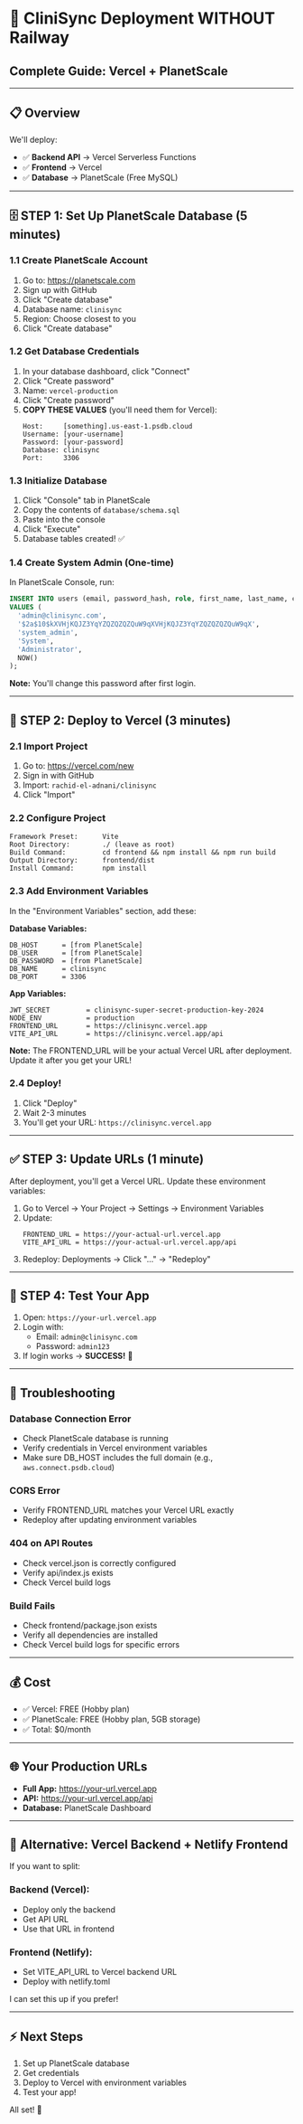 # 🚀 CliniSync Deployment WITHOUT Railway

## Complete Guide: Vercel + PlanetScale

---

## 📋 **Overview**

We'll deploy:
- ✅ **Backend API** → Vercel Serverless Functions
- ✅ **Frontend** → Vercel
- ✅ **Database** → PlanetScale (Free MySQL)

---

## 🗄️ **STEP 1: Set Up PlanetScale Database (5 minutes)**

### 1.1 Create PlanetScale Account
1. Go to: https://planetscale.com
2. Sign up with GitHub
3. Click "Create database"
4. Database name: `clinisync`
5. Region: Choose closest to you
6. Click "Create database"

### 1.2 Get Database Credentials
1. In your database dashboard, click "Connect"
2. Click "Create password"
3. Name: `vercel-production`
4. Click "Create password"
5. **COPY THESE VALUES** (you'll need them for Vercel):
   ```
   Host:     [something].us-east-1.psdb.cloud
   Username: [your-username]
   Password: [your-password]
   Database: clinisync
   Port:     3306
   ```

### 1.3 Initialize Database
1. Click "Console" tab in PlanetScale
2. Copy the contents of `database/schema.sql`
3. Paste into the console
4. Click "Execute"
5. Database tables created! ✅

### 1.4 Create System Admin (One-time)
In PlanetScale Console, run:
```sql
INSERT INTO users (email, password_hash, role, first_name, last_name, created_at) 
VALUES (
  'admin@clinisync.com',
  '$2a$10$kXVHjKQJZ3YqYZQZQZQZQuW9qXVHjKQJZ3YqYZQZQZQZQuW9qX',
  'system_admin',
  'System',
  'Administrator',
  NOW()
);
```

**Note:** You'll change this password after first login.

---

## 🚀 **STEP 2: Deploy to Vercel (3 minutes)**

### 2.1 Import Project
1. Go to: https://vercel.com/new
2. Sign in with GitHub
3. Import: `rachid-el-adnani/clinisync`
4. Click "Import"

### 2.2 Configure Project
```
Framework Preset:      Vite
Root Directory:        ./ (leave as root)
Build Command:         cd frontend && npm install && npm run build
Output Directory:      frontend/dist
Install Command:       npm install
```

### 2.3 Add Environment Variables

In the "Environment Variables" section, add these:

**Database Variables:**
```
DB_HOST      = [from PlanetScale]
DB_USER      = [from PlanetScale]
DB_PASSWORD  = [from PlanetScale]
DB_NAME      = clinisync
DB_PORT      = 3306
```

**App Variables:**
```
JWT_SECRET         = clinisync-super-secret-production-key-2024
NODE_ENV           = production
FRONTEND_URL       = https://clinisync.vercel.app
VITE_API_URL       = https://clinisync.vercel.app/api
```

**Note:** The FRONTEND_URL will be your actual Vercel URL after deployment. Update it after you get your URL!

### 2.4 Deploy!
1. Click "Deploy"
2. Wait 2-3 minutes
3. You'll get your URL: `https://clinisync.vercel.app`

---

## ✅ **STEP 3: Update URLs (1 minute)**

After deployment, you'll get a Vercel URL. Update these environment variables:

1. Go to Vercel → Your Project → Settings → Environment Variables
2. Update:
   ```
   FRONTEND_URL = https://your-actual-url.vercel.app
   VITE_API_URL = https://your-actual-url.vercel.app/api
   ```
3. Redeploy: Deployments → Click "..." → "Redeploy"

---

## 🎉 **STEP 4: Test Your App**

1. Open: `https://your-url.vercel.app`
2. Login with:
   - Email: `admin@clinisync.com`
   - Password: `admin123`
3. If login works → **SUCCESS!** 🎊

---

## 🔧 **Troubleshooting**

### Database Connection Error
- Check PlanetScale database is running
- Verify credentials in Vercel environment variables
- Make sure DB_HOST includes the full domain (e.g., `aws.connect.psdb.cloud`)

### CORS Error
- Verify FRONTEND_URL matches your Vercel URL exactly
- Redeploy after updating environment variables

### 404 on API Routes
- Check vercel.json is correctly configured
- Verify api/index.js exists
- Check Vercel build logs

### Build Fails
- Check frontend/package.json exists
- Verify all dependencies are installed
- Check Vercel build logs for specific errors

---

## 💰 **Cost**

- ✅ Vercel: FREE (Hobby plan)
- ✅ PlanetScale: FREE (Hobby plan, 5GB storage)
- ✅ Total: $0/month

---

## 🌐 **Your Production URLs**

- **Full App:** https://your-url.vercel.app
- **API:** https://your-url.vercel.app/api
- **Database:** PlanetScale Dashboard

---

## 📝 **Alternative: Vercel Backend + Netlify Frontend**

If you want to split:

### Backend (Vercel):
- Deploy only the backend
- Get API URL
- Use that URL in frontend

### Frontend (Netlify):
- Set VITE_API_URL to Vercel backend URL
- Deploy with netlify.toml

I can set this up if you prefer!

---

## ⚡ **Next Steps**

1. Set up PlanetScale database
2. Get credentials
3. Deploy to Vercel with environment variables
4. Test your app!

All set! 🚀

